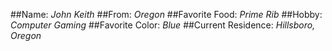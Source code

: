 ##Name: *John Keith*
##From: *Oregon*
##Favorite Food: *Prime Rib*
##Hobby: *Computer Gaming*
##Favorite Color: *Blue*
##Current Residence: *Hillsboro, Oregon*
